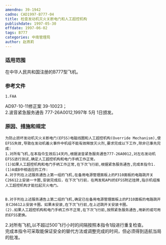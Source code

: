 ```yaml
---
amendno: 39-1942  
cadno: CAD1997-B777-04  
title: 检查发动机灭火关断电门和人工超控机构  
publishdate: 1997-05-30  
effdate: 1997-06-02  
tags: B777  
categories: 中南管理局  
author: 赵燕莉  
---
```

  
### 适用范围  
在中华人民共和国注册的B777型飞机。  
  
<!--more-->  
### 参考文件  
    1.FAA  
  AD97-10-11修正案 39-10023；  
    2.波音紧急服务通告 777-26A0012,1997年 5月 1日颁发。  
  
### 原因、措施和规定  
    为防止损坏发动机灭火关断电门(EFSS)电磁线圈和人工超控机构(Override Mechanism),使EFSS失效,导致在发动机着火事件中机组不能有效释放灭火剂,要求完成以下工作,除非已事先完成:  
    1.对所有飞机,在本指令生效后14天内,根据波音紧急服务通告777-26A0012,对左右发动机EFSS进行测试,确定人工超控机构和电门手柄工作正常。  
    (1)如果人工超控机构和电门手柄工作正常,在下次飞行前,根据紧急服务通告,完成本指令1.(1)A或B中相适应的工作:  
    A.对于列在上述服务通告上第一组的飞机,在备用电源管理面板上的P310面板的电路跳开关C26612上安装一卡圈,安装完成后，在下次飞行前，在两发和APU的EFSS附近挂牌,指示机组推人工超控机构才能拉起灭火电门。  
  
  
    B.对于列在上述服务通告上第二组的飞机,确定已在备用电源管理面板上的P310面板的电路跳开关C26612上安装卡圈。如果未安装,在下次飞行前,在上述跳开关安装卡圈。  
    (2).如果人工超控机构和电门手柄工作不正常,在下次飞行前,按照紧急服务通告,用新的或可用的EFSS更换。  
  
   2.对所有飞机,以不超过500飞行小时的间隔按照本指令1段进行重复检查。  
完成本指令可采取能保证安全的替代方法或调整完成的时间，但必须得到适航当局的批准。  
